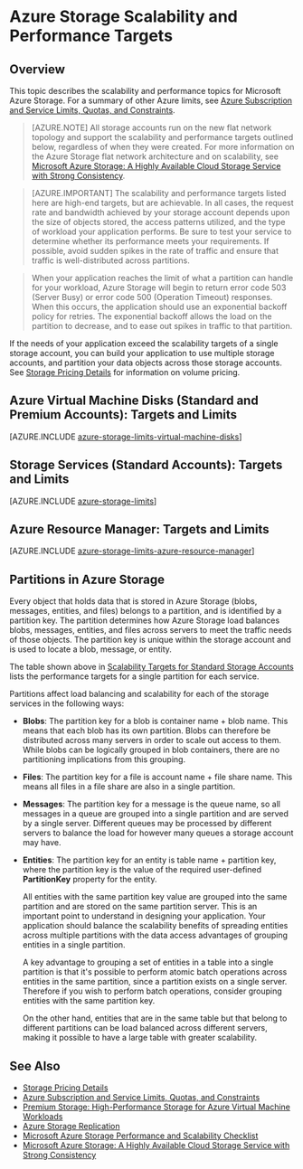 <properties 
   pageTitle="Azure Storage Scalability and Performance Targets | Microsoft Azure"
   description="Learn about the scalability and performance targets for Azure Storage, including capacity, request rate, and inbound and outbound bandwidth for both standard and premium storage accounts. Understand performance targets for partitions within each of the Azure Storage services."
   services="storage"
   documentationCenter="na"
   authors="tamram"
   manager="na"
   editor="na" />
<tags 
   ms.service="storage"
   ms.devlang="na"
   ms.topic="article"
   ms.tgt_pltfrm="na"
   ms.workload="storage"
   ms.date="11/17/2015"
   ms.author="tamram" />

# Azure Storage Scalability and Performance Targets

## Overview

This topic describes the scalability and performance topics for Microsoft Azure Storage. For a summary of other Azure limits, see [Azure Subscription and Service Limits, Quotas, and Constraints](../azure-subscription-service-limits.md).

>[AZURE.NOTE] All storage accounts run on the new flat network topology and support the scalability and performance targets outlined below, regardless of when they were created. For more information on the Azure Storage flat network architecture and on scalability, see [Microsoft Azure Storage: A Highly Available Cloud Storage Service with Strong Consistency](http://blogs.msdn.com/b/windowsazurestorage/archive/2011/11/20/windows-azure-storage-a-highly-available-cloud-storage-service-with-strong-consistency.aspx).

<!-- -->

>[AZURE.IMPORTANT] The scalability and performance targets listed here are high-end targets, but are achievable. In all cases, the request rate and bandwidth achieved by your storage account depends upon the size of objects stored, the access patterns utilized, and the type of workload your application performs. Be sure to test your service to determine whether its performance meets your requirements. If possible, avoid sudden spikes in the rate of traffic and ensure that traffic is well-distributed across partitions.

>When your application reaches the limit of what a partition can handle for your workload, Azure Storage will begin to return error code 503 (Server Busy) or error code 500 (Operation Timeout) responses. When this occurs, the application should use an exponential backoff policy for retries. The exponential backoff allows the load on the partition to decrease, and to ease out spikes in traffic to that partition.

If the needs of your application exceed the scalability targets of a single storage account, you can build your application to use multiple storage accounts, and partition your data objects across those storage accounts. See [Storage Pricing Details](http://azure.microsoft.com/pricing/details/storage/) for information on volume pricing.

## Azure Virtual Machine Disks (Standard and Premium Accounts): Targets and Limits

[AZURE.INCLUDE [azure-storage-limits-virtual-machine-disks](../../includes/azure-storage-limits-virtual-machine-disks.md)]

## Storage Services (Standard Accounts): Targets and Limits

[AZURE.INCLUDE [azure-storage-limits](../../includes/azure-storage-limits.md)]

## Azure Resource Manager: Targets and Limits

[AZURE.INCLUDE [azure-storage-limits-azure-resource-manager](../../includes/azure-storage-limits-azure-resource-manager.md)]

## Partitions in Azure Storage

Every object that holds data that is stored in Azure Storage (blobs, messages, entities, and files) belongs to a partition, and is identified by a partition key. The partition determines how Azure Storage load balances blobs, messages, entities, and files across servers to meet the traffic needs of those objects. The partition key is unique within the storage account and is used to locate a blob, message, or entity.

The table shown above in [Scalability Targets for Standard Storage Accounts](#scalability-targets-for-standard-storage-accounts) lists the performance targets for a single partition for each service.

Partitions affect load balancing and scalability for each of the storage services in the following ways:

- **Blobs**: The partition key for a blob is container name + blob name. This means that each blob has its own partition. Blobs can therefore be distributed across many servers in order to scale out access to them. While blobs can be logically grouped in blob containers, there are no partitioning implications from this grouping.

- **Files**: The partition key for a file is account name + file share name. This means all files in a file share are also in a single partition.

- **Messages**: The partition key for a message is the queue name, so all messages in a queue are grouped into a single partition and are served by a single server. Different queues may be processed by different servers to balance the load for however many queues a storage account may have.

- **Entities**: The partition key for an entity is table name + partition key, where the partition key is the value of the required user-defined **PartitionKey** property for the entity.  

	All entities with the same partition key value are grouped into the same partition and are stored on the same partition server. This is an important point to understand in designing your application. Your application should balance the scalability benefits of spreading entities across multiple partitions with the data access advantages of grouping entities in a single partition. 

	A key advantage to grouping a set of entities in a table into a single partition is that it's possible to perform atomic batch operations across entities in the same partition, since a partition exists on a single server. Therefore if you wish to perform batch operations, consider grouping entities with the same partition key.

	On the other hand, entities that are in the same table but that belong to different partitions can be load balanced across different servers, making it possible to have a large table with greater scalability.

## See Also

- [Storage Pricing Details](http://azure.microsoft.com/pricing/details/storage/)
- [Azure Subscription and Service Limits, Quotas, and Constraints](../azure-subscription-service-limits.md)
- [Premium Storage: High-Performance Storage for Azure Virtual Machine Workloads](storage-premium-storage-preview-portal/)
- [Azure Storage Replication](storage-redundancy.md)
- [Microsoft Azure Storage Performance and Scalability Checklist](storage-performance-checklist.md)
- [Microsoft Azure Storage: A Highly Available Cloud Storage Service with Strong Consistency](http://blogs.msdn.com/b/windowsazurestorage/archive/2011/11/20/windows-azure-storage-a-highly-available-cloud-storage-service-with-strong-consistency.aspx)



 